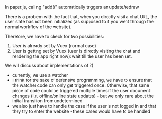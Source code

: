 In paper.js, calling "add()" automatically triggers an update/redraw

There is a problem with the fact that, when you directly visit a chat URL, the user state has not been initialized (as supposed to if you went through the normal workflow of the website).

Therefore, we have to check for two possibilities:
  1) User is already set by Vuex (normal case)
  2) User is getting set by Vuex (user is directly visiting the chat and rendering the app right now):
    wait till the user has been set.

We will discuss about implementations of 2) 
  - currently, we use a watcher 
  - I think for the sake of defensive programming, we have to ensure that the watcher code can only get
  triggered once. Otherwise, that same piece of code could be triggered multiple times if the user document changes (i.e. offline/online state updates) - but we only care about the initial transition from undetermined 
  - we also just have to handle the case if the user is not logged in and that they try to enter the website - these cases would have to be handled

